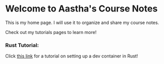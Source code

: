 # Welcome to Aastha's Course Notes

This is my home page. I will use it to organize and share my course notes.

Check out my tutorials pages to learn more!

### Rust Tutorial:
Click [this link](tutorials/rust-setup.md) for a tutorial on setting up a dev container in Rust!
